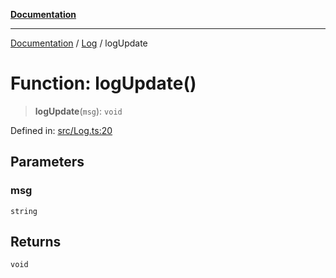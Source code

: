 [**Documentation**](../../README.md)

***

[Documentation](../../README.md) / [Log](../README.md) / logUpdate

# Function: logUpdate()

> **logUpdate**(`msg`): `void`

Defined in: [src/Log.ts:20](https://github.com/Christian-Me/folder-to-tags-plugin/blob/324c4975948764581637da1ab1e4cb12dc3f447a/src/Log.ts#L20)

## Parameters

### msg

`string`

## Returns

`void`
